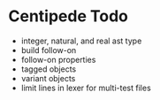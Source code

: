 # Centipede Todo
* integer, natural, and real ast type
* build follow-on
* follow-on properties
* tagged objects
* variant objects
* limit lines in lexer for multi-test files
